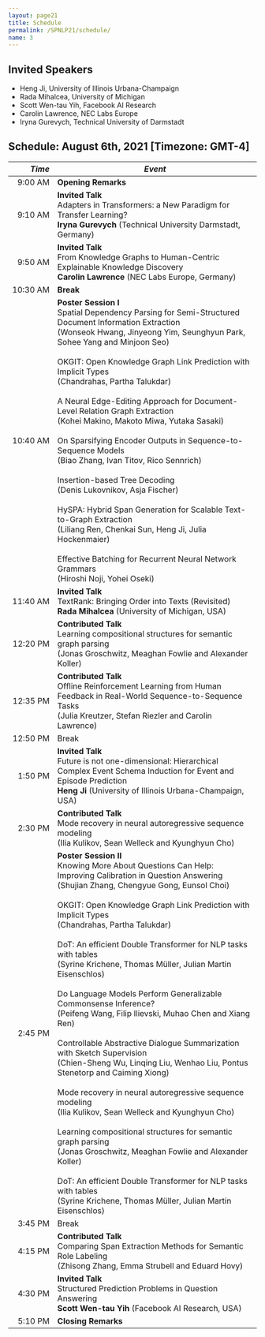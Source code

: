 ```yaml
---
layout: page21
title: Schedule
permalink: /SPNLP21/schedule/
name: 3
---
```


## Invited Speakers

-   Heng Ji, University of Illinois Urbana-Champaign
-   Rada Mihalcea, University of Michigan 
-   Scott Wen-tau Yih, Facebook AI Research 
-   Carolin Lawrence, NEC Labs Europe 
-   Iryna Gurevych, Technical University of Darmstadt 

## Schedule: August 6th, 2021 [Timezone: GMT-4]

<div class="scheduletable" markdown="block">
  
|_Time_| _Event_|
|-----:|-------|
|  9:00&nbsp;AM | **Opening Remarks** |
|  9:10&nbsp;AM | **Invited Talk** <br/>Adapters in Transformers: a New Paradigm for Transfer Learning?<br/>**Iryna Gurevych** (Technical University Darmstadt, Germany) |
|  9:50&nbsp;AM | **Invited Talk** <br/>From Knowledge Graphs to Human-Centric Explainable Knowledge Discovery<br/>**Carolin Lawrence** (NEC Labs Europe, Germany) |
| 10:30&nbsp;AM |  **Break** |
| 10:40&nbsp;AM |  **Poster Session I** <br/> Spatial Dependency Parsing for Semi-Structured Document Information Extraction<br/> (Wonseok Hwang, Jinyeong Yim, Seunghyun Park, Sohee Yang and Minjoon Seo) <br/><br/> OKGIT: Open Knowledge Graph Link Prediction with Implicit Types <br/> (Chandrahas, Partha Talukdar) <br/><br/> A Neural Edge-Editing Approach for Document-Level Relation Graph Extraction	<br/> (Kohei Makino, Makoto Miwa, Yutaka Sasaki) <br/><br/> On Sparsifying Encoder Outputs in Sequence-to-Sequence Models <br/> (Biao Zhang, Ivan Titov, Rico Sennrich) <br/><br/> Insertion-based Tree Decoding	<br/>(Denis Lukovnikov, Asja Fischer) <br/><br/> HySPA: Hybrid Span Generation for Scalable Text-to-Graph Extraction<br/> (Liliang Ren, Chenkai Sun, Heng Ji, Julia Hockenmaier) <br/><br/> Effective Batching for Recurrent Neural Network Grammars	<br/> (Hiroshi Noji, Yohei Oseki)<br/> |
| 11:40&nbsp;AM | **Invited Talk**<br/>TextRank: Bringing Order into Texts (Revisited)<br/>**Rada Mihalcea** (University of Michigan, USA) |
| 12:20&nbsp;PM | **Contributed Talk**<br/>Learning compositional structures for semantic graph parsing<br/>(Jonas Groschwitz, Meaghan Fowlie and Alexander Koller)|
| 12:35&nbsp;PM | **Contributed Talk**<br/>Offline Reinforcement Learning from Human Feedback in Real-World Sequence-to-Sequence Tasks<br/>(Julia Kreutzer, Stefan Riezler and Carolin Lawrence) |
| 12:50&nbsp;PM |  Break |
|  1:50&nbsp;PM | **Invited Talk**<br/>Future is not one-dimensional: Hierarchical Complex Event Schema Induction for Event and Episode Prediction<br/>**Heng Ji** (University of Illinois Urbana-Champaign, USA) |
|  2:30&nbsp;PM | **Contributed Talk**<br/>Mode recovery in neural autoregressive sequence modeling<br/>(Ilia Kulikov, Sean Welleck and Kyunghyun Cho)|  
|  2:45&nbsp;PM | **Poster Session II** <br/> Knowing More About Questions Can Help: Improving Calibration in Question Answering <br/> (Shujian Zhang, Chengyue Gong, Eunsol Choi) <br/><br/> OKGIT: Open Knowledge Graph Link Prediction with Implicit Types <br/>	(Chandrahas, Partha Talukdar) <br/><br/> DoT: An efficient Double Transformer for NLP tasks with tables	<br/> (Syrine Krichene, Thomas Müller, Julian Martin Eisenschlos) <br/><br/> Do Language Models Perform Generalizable Commonsense Inference? <br/>	(Peifeng Wang, Filip Ilievski, Muhao Chen and Xiang Ren) <br/><br/> Controllable Abstractive Dialogue Summarization with Sketch Supervision	<br/> (Chien-Sheng Wu, Linqing Liu, Wenhao Liu, Pontus Stenetorp and Caiming Xiong)<br/><br/> Mode recovery in neural autoregressive sequence modeling <br/>	(Ilia Kulikov, Sean Welleck and Kyunghyun Cho)<br/><br/>  Learning compositional structures for semantic graph parsing <br/>	(Jonas Groschwitz, Meaghan Fowlie and Alexander Koller) <br/><br/> DoT: An efficient Double Transformer for NLP tasks with tables	<br/>(Syrine Krichene, Thomas Müller, Julian Martin Eisenschlos)|
|  3:45&nbsp;PM |  Break |
|  4:15&nbsp;PM | **Contributed Talk**<br/>Comparing Span Extraction Methods for Semantic Role Labeling<br/>(Zhisong Zhang, Emma Strubell and Eduard Hovy) |
|  4:30&nbsp;PM | **Invited Talk**<br/>Structured Prediction Problems in Question Answering<br/>**Scott Wen-tau Yih** (Facebook AI Research, USA)  |
|  5:10&nbsp;PM | **Closing Remarks**  |

</div>

